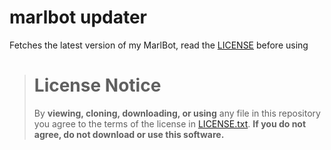 # marlbot updater
Fetches the latest version of my MarlBot, read the [LICENSE](./LICENSE.txt) before using
> # License Notice
> By **viewing, cloning, downloading, or using** any file in this repository
> you agree to the terms of the license in [LICENSE.txt](./LICENSE).
> **If you do not agree, do not download or use this software.**

